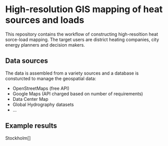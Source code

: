# High-resolution GIS mapping of heat sources and loads

This repository contains the workflow of constructing high-resoltion heat sorce-load mapping. The target users are district heating companies, city energy planners and decision makers.

## Data sources
The data is assembled from a variety sources and a database is consturcted to manage the geospatial data:
* OpenStreetMaps (free API)
* Google Maps (API charged based on number of requirements)
* Data Center Map
* Global Hydrography datasets
* ...

## Example results
Stockholm[]

